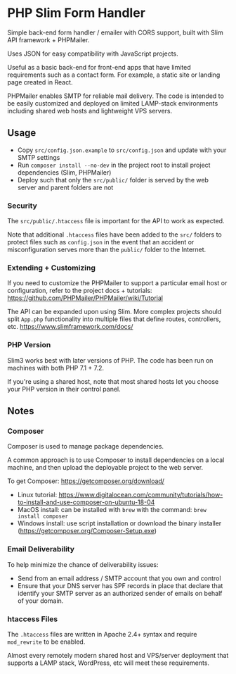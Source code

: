 # PHP Slim Form Handler

Simple back-end form handler / emailer with CORS support, built with Slim API framework + PHPMailer.

Uses JSON for easy compatibility with JavaScript projects.

Useful as a basic back-end for front-end apps that have limited requirements such as a contact form. For example, a static site or landing page created in React.

PHPMailer enables SMTP for reliable mail delivery. The code is intended to be easily customized and deployed on limited LAMP-stack environments including shared web hosts and lightweight VPS servers.

## Usage

* Copy `src/config.json.example` to `src/config.json` and update with your SMTP settings
* Run `composer install --no-dev` in the project root to install project dependencies (Slim, PHPMailer)
* Deploy such that only the `src/public/` folder is served by the web server and parent folders are not

### Security

The `src/public/.htaccess` file is important for the API to work as expected.

Note that additional `.htaccess` files have been added to the `src/` folders to protect files such as `config.json` in the event that an accident or misconfiguration serves more than the `public/` folder to the Internet.

### Extending + Customizing

If you need to customize the PHPMailer to support a particular email host or configuration, refer to the project docs + tutorials: https://github.com/PHPMailer/PHPMailer/wiki/Tutorial

The API can be expanded upon using Slim. More complex projects should split `App.php` functionality into multiple files that define routes, controllers, etc. https://www.slimframework.com/docs/

### PHP Version

Slim3 works best with later versions of PHP. The code has been run on machines with both PHP 7.1 + 7.2.

If you're using a shared host, note that most shared hosts let you choose your PHP version in their control panel.

## Notes

### Composer

Composer is used to manage package dependencies.

A common approach is to use Composer to install dependencies on a local machine, and then upload the deployable project to the web server.

To get Composer: https://getcomposer.org/download/

* Linux tutorial: https://www.digitalocean.com/community/tutorials/how-to-install-and-use-composer-on-ubuntu-18-04
* MacOS install: can be installed with `brew` with the command: `brew install composer`
* Windows install: use script installation or download the binary installer (https://getcomposer.org/Composer-Setup.exe)

### Email Deliverability

To help minimize the chance of deliverability issues:

* Send from an email address / SMTP account that you own and control
* Ensure that your DNS server has SPF records in place that declare that identify your SMTP server as an authorized sender of emails on behalf of your domain.

### htaccess Files

The `.htaccess` files are written in Apache 2.4+ syntax and require `mod_rewrite` to be enabled.

Almost every remotely modern shared host and VPS/server deployment that supports a LAMP stack, WordPress, etc will meet these requirements.
